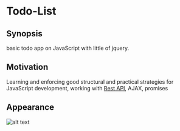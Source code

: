 # Todo-List

## Synopsis

basic todo app on JavaScript with little of jquery. 

## Motivation

Learning and enforcing good structural and practical strategies for JavaScript development, working with [Rest API](https://repetitora.net/api/JS/Tasks), AJAX, promises 

## Appearance

![alt text](https://github.com/KatePavlovich/Todo-List/img/screenshot.jpg "screenshot")